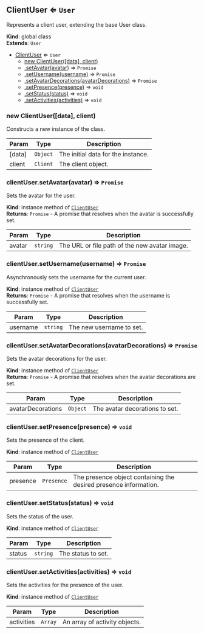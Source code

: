 <a name="ClientUser"></a>

## ClientUser ⇐ <code>User</code>
Represents a client user, extending the base User class.

**Kind**: global class  
**Extends**: <code>User</code>  

* [ClientUser](#ClientUser) ⇐ <code>User</code>
    * [new ClientUser([data], client)](#new_ClientUser_new)
    * [.setAvatar(avatar)](#ClientUser+setAvatar) ⇒ <code>Promise</code>
    * [.setUsername(username)](#ClientUser+setUsername) ⇒ <code>Promise</code>
    * [.setAvatarDecorations(avatarDecorations)](#ClientUser+setAvatarDecorations) ⇒ <code>Promise</code>
    * [.setPresence(presence)](#ClientUser+setPresence) ⇒ <code>void</code>
    * [.setStatus(status)](#ClientUser+setStatus) ⇒ <code>void</code>
    * [.setActivities(activities)](#ClientUser+setActivities) ⇒ <code>void</code>

<a name="new_ClientUser_new"></a>

### new ClientUser([data], client)
Constructs a new instance of the class.


| Param | Type | Description |
| --- | --- | --- |
| [data] | <code>Object</code> | The initial data for the instance. |
| client | <code>Client</code> | The client object. |

<a name="ClientUser+setAvatar"></a>

### clientUser.setAvatar(avatar) ⇒ <code>Promise</code>
Sets the avatar for the user.

**Kind**: instance method of [<code>ClientUser</code>](#ClientUser)  
**Returns**: <code>Promise</code> - A promise that resolves when the avatar is successfully set.  

| Param | Type | Description |
| --- | --- | --- |
| avatar | <code>string</code> | The URL or file path of the new avatar image. |

<a name="ClientUser+setUsername"></a>

### clientUser.setUsername(username) ⇒ <code>Promise</code>
Asynchronously sets the username for the current user.

**Kind**: instance method of [<code>ClientUser</code>](#ClientUser)  
**Returns**: <code>Promise</code> - A promise that resolves when the username is successfully set.  

| Param | Type | Description |
| --- | --- | --- |
| username | <code>string</code> | The new username to set. |

<a name="ClientUser+setAvatarDecorations"></a>

### clientUser.setAvatarDecorations(avatarDecorations) ⇒ <code>Promise</code>
Sets the avatar decorations for the user.

**Kind**: instance method of [<code>ClientUser</code>](#ClientUser)  
**Returns**: <code>Promise</code> - A promise that resolves when the avatar decorations are set.  

| Param | Type | Description |
| --- | --- | --- |
| avatarDecorations | <code>Object</code> | The avatar decorations to set. |

<a name="ClientUser+setPresence"></a>

### clientUser.setPresence(presence) ⇒ <code>void</code>
Sets the presence of the client.

**Kind**: instance method of [<code>ClientUser</code>](#ClientUser)  

| Param | Type | Description |
| --- | --- | --- |
| presence | <code>Presence</code> | The presence object containing the desired presence information. |

<a name="ClientUser+setStatus"></a>

### clientUser.setStatus(status) ⇒ <code>void</code>
Sets the status of the user.

**Kind**: instance method of [<code>ClientUser</code>](#ClientUser)  

| Param | Type | Description |
| --- | --- | --- |
| status | <code>string</code> | The status to set. |

<a name="ClientUser+setActivities"></a>

### clientUser.setActivities(activities) ⇒ <code>void</code>
Sets the activities for the presence of the user.

**Kind**: instance method of [<code>ClientUser</code>](#ClientUser)  

| Param | Type | Description |
| --- | --- | --- |
| activities | <code>Array</code> | An array of activity objects. |

